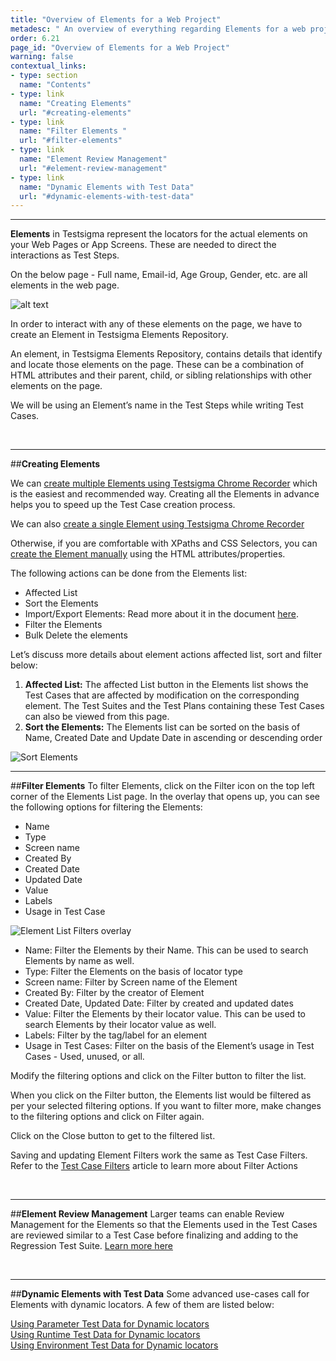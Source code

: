 ```yaml
---
title: "Overview of Elements for a Web Project"
metadesc: " An overview of everything regarding Elements for a web project in Testsigma."
order: 6.21
page_id: "Overview of Elements for a Web Project"
warning: false
contextual_links:
- type: section
  name: "Contents"
- type: link
  name: "Creating Elements"
  url: "#creating-elements"
- type: link
  name: "Filter Elements "
  url: "#filter-elements"
- type: link
  name: "Element Review Management"
  url: "#element-review-management"
- type: link
  name: "Dynamic Elements with Test Data"
  url: "#dynamic-elements-with-test-data"
---
```


---
**Elements** in Testsigma represent the locators for the actual elements on your Web Pages or App Screens. These are needed to direct the interactions as Test Steps.

On the below page - Full name, Email-id, Age Group, Gender, etc. are all elements in the web page.

![alt text](https://docs.testsigma.com/images/web-apps/sample-elements.png)

In order to interact with any of these elements on the page, we have to create an Element in Testsigma Elements Repository.

An element, in Testsigma Elements Repository, contains details that identify and locate those elements on the page. These can be a combination of HTML attributes and their parent, child, or sibling relationships with other elements on the page.

We will be using an Element’s name in the Test Steps while writing Test Cases.

<br>

---
##**Creating Elements**

We can [create multiple Elements using Testsigma Chrome Recorder](https://testsigma.com/docs/elements/web-apps/record-multiple-elements/) which is the easiest and recommended way. Creating all the Elements in advance helps you to speed up the Test Case creation process.

We can also [create a single Element using Testsigma Chrome Recorder](https://testsigma.com/docs/elements/web-apps/capture-single-element/)

Otherwise, if you are comfortable with XPaths and CSS Selectors, you can [create the Element manually](https://testsigma.com/docs/elements/web-apps/create-manually/) using the HTML attributes/properties.


The following actions can be done from the Elements list:
* Affected List
* Sort the Elements 
* Import/Export Elements: Read more about it in the document [here](https://testsigma.com/docs/elements/import-export/).
* Filter the Elements
* Bulk Delete the elements

Let’s discuss more details about element actions affected list, sort and filter below:
1. **Affected List:** The affected List button in the Elements list shows the Test Cases that are affected by modification on the corresponding element.
The Test Suites and the Test Plans containing these Test Cases can also be viewed from this page.
2. **Sort the Elements:** The Elements list can be sorted on the basis of Name, Created Date and Update Date in ascending or descending order

![Sort Elements](https://docs.testsigma.com/images/web-apps/elements-sort.png)

---
##**Filter Elements** 
To filter Elements, click on the Filter icon on the top left corner of the Elements List page. In the overlay that opens up, you can see the following options for filtering the Elements:

* Name
* Type
* Screen name
* Created By
* Created Date
* Updated Date
* Value
* Labels
* Usage in Test Case

![Element List Filters overlay](https://docs.testsigma.com/images/web-apps/element-list-filters-unfiltered.png)

* Name: Filter the Elements by their Name. This can be used to search Elements by name as well.
* Type: Filter the Elements on the basis of locator type
* Screen name: Filter by Screen name of the Element
* Created By: Filter by the creator of Element
* Created Date, Updated Date: Filter by created and updated dates
* Value: Filter the Elements by their locator value. This can be used to search Elements by their locator value as well.
* Labels: Filter by the tag/label for an element
* Usage in Test Cases: Filter on the basis of the Element’s usage in Test Cases - Used, unused, or all.

Modify the filtering options and click on the Filter button to filter the list. 

When you click on the Filter button, the Elements list would be filtered as per your selected filtering options. If you want to filter more, make changes to the filtering options and click on Filter again.

Click on the Close button to get to the filtered list.

Saving and updating Element Filters work the same as Test Case Filters. Refer to the [Test Case Filters](https://testsigma.com/docs/test-cases/manage/filters/) article to learn more about Filter Actions

<br>

---
##**Element Review Management**
Larger teams can enable Review Management for the Elements so that the Elements used in the Test Cases are reviewed similar to a Test Case before finalizing and adding to the Regression Test Suite. [Learn more here](https://testsigma.com/docs/collaboration/elements-review-management/)

<br>

---
##**Dynamic Elements with Test Data**
Some advanced use-cases call for Elements with dynamic locators. A few of them are listed below:

[Using Parameter Test Data for Dynamic locators](https://testsigma.com/docs/elements/dynamic-elements/with-parameter-test-data/)<br>
[Using Runtime Test Data for Dynamic locators](https://testsigma.com/docs/elements/dynamic-elements/with-runtime-test-data/)<br>
[Using Environment Test Data for Dynamic locators](https://testsigma.com/docs/elements/dynamic-elements/with-environment-data/)<br>




